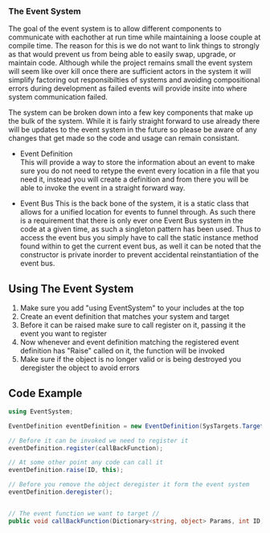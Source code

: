 ### The Event System

The goal of the event system is to allow different components to communicate with eachother at run time while maintaining a loose couple at compile time. The reason for this is we do not want to link things to strongly as that would prevent us from being able to easily swap, upgrade, or maintain code. Although while the project remains small the event system will seem like over kill once there are sufficient actors in the system it will simplify factoring out responsibilties of systems and avoiding compositional errors during development as failed events will provide insite into where system communication failed.

The system can be broken down into a few key components that make up the bulk of the system. While it is fairly straight forward to use already there will be updates to the event system in the future so please be aware of any changes that get made so the code and usage can remain consistant.  

- Event Definition  
    This will provide a way to store the information about an event to make sure you do not need to retype the event every location in a file that you need it, instead you will create a definition and from there you will be able to invoke the event in a straight forward way.

- Event Bus
    This is the back bone of the system, it is a static class that allows for a unified location for events to funnel through. As such there is a requirement that there is only ever one Event Bus system in the code at a given time, as such a singleton pattern has been used. Thus to access the event bus you simply have to call the static instance method found within to get the current event bus, as well it can be noted that the constructor is private inorder to prevent accidental reinstantiation of the event bus.   

## Using The Event System   

1. Make sure you add "using EventSystem" to your includes at the top
2. Create an event definition that matches your system and target  
3. Before it can be raised make sure to call register on it, passing it the event you want to register   
4. Now whenever and event definition matching the registered event definition has "Raise" called on it, the function will be invoked 
5. Make sure if the object is no longer valid or is being destroyed you deregister the object to avoid errors  

## Code Example   

```C#  
using EventSystem;

EventDefinition eventDefinition = new EventDefinition(SysTargets.TargetSystem, "TargetSubSystem");

// Before it can be invoked we need to register it
eventDefinition.register(callBackFunction);

// At some other point any code can call it
eventDefinition.raise(ID, this);

// Before you remove the object deregister it form the event system
eventDefinition.deregister();


// The event function we want to target // 
public void callBackFunction(Dictionary<string, object> Params, int ID, object Caller){/*...*/}

```